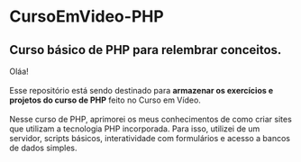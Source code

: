 # CursoEmVideo-PHP
## Curso básico de PHP para relembrar conceitos.
Oláa!
<br><br>Esse repositório está sendo destinado para <strong>armazenar os exercícios e projetos do curso de PHP</strong> feito no Curso em Vídeo.
<br><br>
Nesse curso de PHP, aprimorei os meus conhecimentos de como criar sites que utilizam a tecnologia PHP incorporada. Para isso, utilizei de um servidor, scripts básicos, interatividade com formulários e acesso a bancos de dados simples.
